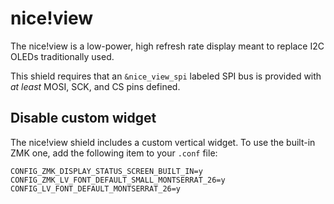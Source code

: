 # nice!view

The nice!view is a low-power, high refresh rate display meant to replace I2C OLEDs traditionally used.

This shield requires that an `&nice_view_spi` labeled SPI bus is provided with _at least_ MOSI, SCK, and CS pins defined.

## Disable custom widget

The nice!view shield includes a custom vertical widget. To use the built-in ZMK one, add the following item to your `.conf` file:

```
CONFIG_ZMK_DISPLAY_STATUS_SCREEN_BUILT_IN=y
CONFIG_ZMK_LV_FONT_DEFAULT_SMALL_MONTSERRAT_26=y
CONFIG_LV_FONT_DEFAULT_MONTSERRAT_26=y
```
